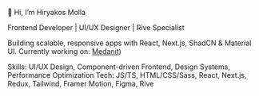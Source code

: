 👋 Hi, I’m Hiryakos Molla

Frontend Developer | UI/UX Designer | Rive Specialist

Building scalable, responsive apps with React, Next.js, ShadCN & Material UI.
Currently working on: [Medanit](https://www.medanit.com/))

Skills: UI/UX Design, Component-driven Frontend, Design Systems, Performance Optimization
Tech: JS/TS, HTML/CSS/Sass, React, Next.js, Redux, Tailwind, Framer Motion, Figma, Rive
